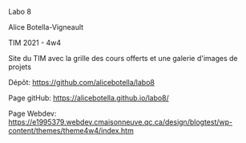 Labo 8

Alice Botella-Vigneault

TIM 2021 - 4w4

Site du TIM avec la grille des cours offerts et une galerie d'images de projets

Dépôt: https://github.com/alicebotella/labo8

Page gitHub: https://alicebotella.github.io/labo8/

Page Webdev: https://e1995379.webdev.cmaisonneuve.qc.ca/design/blogtest/wp-content/themes/theme4w4/index.htm
